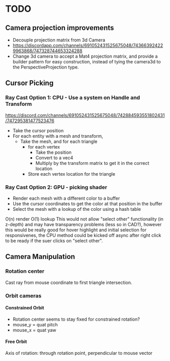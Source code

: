 # TODO

## Camera projection improvements 

* Decouple projection matrix from 3d Camera
* https://discordapp.com/channels/691052431525675048/743663924229963868/747328744653324288
* Change 3d camera to accept a Mat4 projection matrix, and provide a builder pattern for easy construction, instead of tying the camera3d to the PerspectiveProjection type.

## Cursor Picking

### Ray Cast Option 1: CPU - Use a system on Handle<Mesh> and Transform

https://discord.com/channels/691052431525675048/742884593551802431/747295381477523476

* Take the cursor position
* For each entity with a mesh and transform,
  * Take the mesh, and for each triangle
    * for each vertex
      * Take the position
      * Convert to a vec4
      * Multiply by the transform matrix to get it in the correct location
    * Store each vertex location for the triangle

### Ray Cast Option 2: GPU - picking shader

* Render each mesh with a different color to a buffer
* Use the cursor coordinates to get the color at that position in the buffer 
* Select the mesh with a lookup of the color using a hash table

O(n) render O(1) lookup
 This would not allow "select other" functionality (in z-depth) and may have
transparency problems (less so in CAD?), however this would be really good for hover highlight
and initial selection for responsivenes, the CPU method could be kicked off async after right
click to be ready if the suer clicks on "select other".


## Camera Manipulation

### Rotation center

Cast ray from mouse coordinate to first triangle intersection.

### Orbit cameras

#### Constrained Orbit

* Rotation center seems to stay fixed for constrained rotation?
* mouse_y = quat pitch
* mouse_x = quat yaw

#### Free Orbit
Axis of rotation: through rotation point, perpendicular to mouse vector

